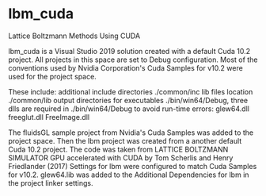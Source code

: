 # lbm_cuda
Lattice Boltzmann Methods Using CUDA

lbm_cuda is a Visual Studio 2019 solution created with a default Cuda 10.2 project.
All projects in this space are set to Debug configuration.
Most of the conventions used by Nvidia Corporation's Cuda Samples for v10.2 were used for the project space. 

These include:
	additional include directories ./common/inc
	lib files location ./common/lib 
	output directories for executables ./bin/win64/Debug, 
	three dlls are required in ./bin/win64/Debug to avoid run-time errors:
		glew64.dll
		freeglut.dll
		FreeImage.dll

The fluidsGL sample project from Nvidia's Cuda Samples was added to the project space.
Then the lbm project was created from a another default Cuda 10.2 project.
The code was taken from 
LATTICE BOLTZMANN SIMULATOR GPU accelerated with CUDA 
by Tom Scherlis and Henry Friedlander (2017) 
Settings for lbm were configured to match Cuda Samples for v10.2.
glew64.lib was added to the Additional Dependencies for lbm in the project linker settings.
